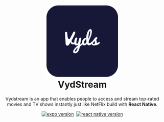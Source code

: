 <h1 align="center">
  <img alt="cgapp logo" src="https://raw.githubusercontent.com/Crunch-Garage/vydstream/master/assets/app-icon.png" width="224px"/><br/>
  VydStream
</h1>
<p align="center">Vydstream is an app that enables people to access and stream top-rated movies and TV shows instantly just like NetFlix build with <b>React Native</b>.</p>

<p align="center"><a href="https://docs.expo.dev/get-started/create-a-new-app/" 
target="_blank"><img src="https://img.shields.io/badge/Expo-46.0.9+-00ADD8?style=for-the-badge&logo=expo" alt="expo version" /></a>&nbsp;
<a href="https://reactnative.dev/" 
target="_blank"><img src="https://img.shields.io/badge/React%20Native-0.69.5-red?style=for-the-badge&logo=react&logoColor=blue" alt="react native version" />
 </p>

<br />

<div align="center"> 



</div>